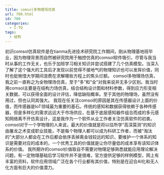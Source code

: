 ```yaml
---
title: comsol多物理场仿真
url: 700.html
id: 700
categories:
  - I·TQ
tags:
  - 结构
---
```


初识comsol仿真软件是在tianma先进技术研究院工作期间，刚从物理基地班毕业，因为物理背景而自然被研究院用于触控仿真的comsol软件吸引，尽管与我当时从事的工作无关，也乐于加班学习相关知识并尝试搭建了几个仿真模型。当深入了解了这个强大的工具后才发现以前觉得不接地气的物理知识也可以发挥价值，同时也挺惋惜大学期间浪费在求解哪些方程上的焦头烂额。 comsol多物理场仿真，我之前一直称之为全物理场仿真，至于“多”和“全”对我来说并无多少区别。我当时用comsol主要是在结构力场仿真，结合结构设计图和材料参数，得到应力形变相关数据，可以获得全面的设计评估，降低缺陷概率。至于其他的物理场，虽然没有用过，但也认同其强大。 我现在任关注comsol的原因是其在传感器设计上面的价值，而传感器是IoT领域最为重要的基石。传统的感知和数据获得依赖于各种传感器，但是多样化的需求远远大于市场供应，在基于底层感知器件组合而成的多元感知网络离不开仿真设计，这是我作为一个软件从业工作者关注仿真软件的初衷。 comsol对于一个学物理的人来说，最大的价值就是将以往所学“高深莫测”的知识由屠龙之术变成职业技能，不是每个物理人都可以成为科研工作者，而被“淘汰的”大部分人都会在工作后都会依序丢掉离金钱较远的知识，要维护一个体系的知识是需要对应的成本的，一个优秀工具的价值就是让你尽量低的成本享有该知识体系的价值。 我所期许的comsol价值取自不需要对物理足够熟悉就能应用理论解决问题，有一定物理基础后学习软件并不是很难，官方提供足够的样例模型，网上有丰富的资料，软件应用领域广泛在各个行业都有其价值，特别是在迎合AI化和无人化方面有巨大的价值潜力。